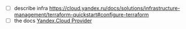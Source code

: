 - [ ] describe infra https://cloud.yandex.ru/docs/solutions/infrastructure-management/terraform-quickstart#configure-terraform
- [ ] the docs [Yandex.Cloud Provider](https://registry.terraform.io/providers/yandex-cloud/yandex/latest/docs)
